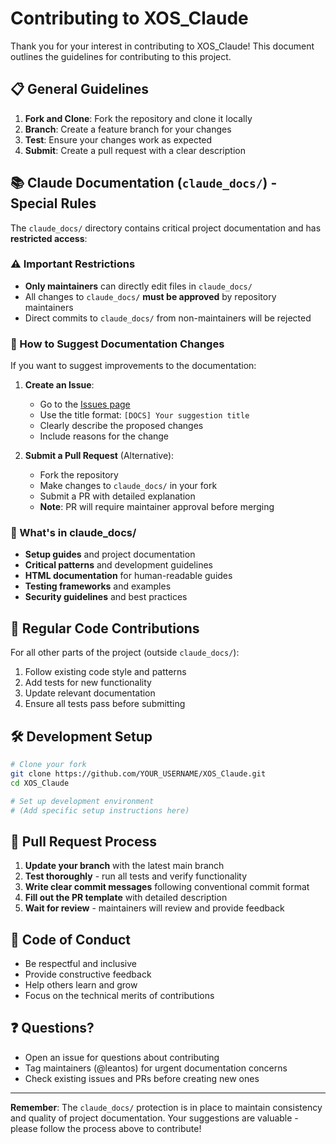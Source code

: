 # Contributing to XOS_Claude

Thank you for your interest in contributing to XOS_Claude! This document outlines the guidelines for contributing to this project.

## 📋 General Guidelines

1. **Fork and Clone**: Fork the repository and clone it locally
2. **Branch**: Create a feature branch for your changes
3. **Test**: Ensure your changes work as expected
4. **Submit**: Create a pull request with a clear description

## 📚 Claude Documentation (`claude_docs/`) - Special Rules

The `claude_docs/` directory contains critical project documentation and has **restricted access**:

### ⚠️ Important Restrictions

- **Only maintainers** can directly edit files in `claude_docs/`
- All changes to `claude_docs/` **must be approved** by repository maintainers
- Direct commits to `claude_docs/` from non-maintainers will be rejected

### 🔄 How to Suggest Documentation Changes

If you want to suggest improvements to the documentation:

1. **Create an Issue**:
   - Go to the [Issues page](https://github.com/leantos/XOS_Claude/issues)
   - Use the title format: `[DOCS] Your suggestion title`
   - Clearly describe the proposed changes
   - Include reasons for the change

2. **Submit a Pull Request** (Alternative):
   - Fork the repository
   - Make changes to `claude_docs/` in your fork
   - Submit a PR with detailed explanation
   - **Note**: PR will require maintainer approval before merging

### 📖 What's in claude_docs/

- **Setup guides** and project documentation
- **Critical patterns** and development guidelines
- **HTML documentation** for human-readable guides
- **Testing frameworks** and examples
- **Security guidelines** and best practices

## 🚀 Regular Code Contributions

For all other parts of the project (outside `claude_docs/`):

1. Follow existing code style and patterns
2. Add tests for new functionality
3. Update relevant documentation
4. Ensure all tests pass before submitting

## 🛠️ Development Setup

```bash
# Clone your fork
git clone https://github.com/YOUR_USERNAME/XOS_Claude.git
cd XOS_Claude

# Set up development environment
# (Add specific setup instructions here)
```

## 📝 Pull Request Process

1. **Update your branch** with the latest main branch
2. **Test thoroughly** - run all tests and verify functionality
3. **Write clear commit messages** following conventional commit format
4. **Fill out the PR template** with detailed description
5. **Wait for review** - maintainers will review and provide feedback

## 🤝 Code of Conduct

- Be respectful and inclusive
- Provide constructive feedback
- Help others learn and grow
- Focus on the technical merits of contributions

## ❓ Questions?

- Open an issue for questions about contributing
- Tag maintainers (@leantos) for urgent documentation concerns
- Check existing issues and PRs before creating new ones

---

**Remember**: The `claude_docs/` protection is in place to maintain consistency and quality of project documentation. Your suggestions are valuable - please follow the process above to contribute!